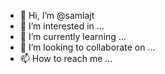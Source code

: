 - 👋 Hi, I’m @samiajt
- 👀 I’m interested in ...
- 🌱 I’m currently learning ...
- 💞️ I’m looking to collaborate on ...
- 📫 How to reach me ...

<!---
samiajt/samiajt is a ✨ special ✨ repository because its `README.md` (this file) appears on your GitHub profile.
You can click the Preview link to take a look at your changes.
--->
